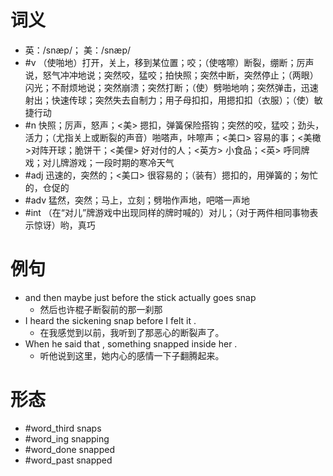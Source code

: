 # 词义
- 英：/snæp/； 美：/snæp/
- #v （使啪地）打开，关上，移到某位置；咬；（使喀嚓）断裂，绷断；厉声说，怒气冲冲地说；突然咬，猛咬；拍快照；突然中断，突然停止；（两眼）闪光；不耐烦地说；突然崩溃；突然打断；（使）劈啪地响；突然弹击，迅速射出；快速传球；突然失去自制力；用子母扣扣，用摁扣扣（衣服）；（使）敏捷行动
- #n 快照；厉声，怒声；<美> 摁扣，弹簧保险搭钩；突然的咬，猛咬；劲头，活力；（尤指关上或断裂的声音）啪嗒声，咔嚓声；<美口> 容易的事；<美橄>对阵开球；脆饼干；<美俚> 好对付的人；<英方> 小食品；<英> 呼同牌戏；对儿牌游戏；一段时期的寒冷天气
- #adj 迅速的，突然的；<美口> 很容易的；（装有）摁扣的，用弹簧的；匆忙的，仓促的
- #adv 猛然，突然；马上，立刻；劈啪作声地，吧嗒一声地
- #int （在“对儿”牌游戏中出现同样的牌时喊的）对儿；（对于两件相同事物表示惊讶）哟，真巧
# 例句
- and then maybe just before the stick actually goes snap
	- 然后也许棍子断裂前的那一刹那
- I heard the sickening snap before I felt it .
	- 在我感觉到以前，我听到了那恶心的断裂声了。
- When he said that , something snapped inside her .
	- 听他说到这里，她内心的感情一下子翻腾起来。
# 形态
- #word_third snaps
- #word_ing snapping
- #word_done snapped
- #word_past snapped
